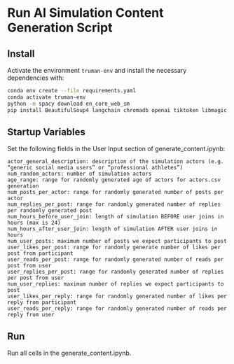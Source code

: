 # Run AI Simulation Content Generation Script

## Install

Activate the environment `truman-env` and install the necessary dependencies with:
```bash
conda env create --file requirements.yaml
conda activate truman-env
python -m spacy download en_core_web_sm
pip install BeautifulSoup4 langchain chromadb openai tiktoken libmagic nest_asyncio 
```

## Startup Variables

Set the following fields in the User Input section of generate_content.ipynb:

```
actor_general_description: description of the simulation actors (e.g. “generic social media users” or “professional athletes”) 
num_random_actors: number of simulation actors
age_range: range for randomly generated age of actors for actors.csv generation
num_posts_per_actor: range for randomly generated number of posts per actor
num_replies_per_post: range for randomly generated number of replies per randomly generated post
num_hours_before_user_join: length of simulation BEFORE user joins in hours (max is 24)
num_hours_after_user_join: length of simulation AFTER user joins in hours
num_user_posts: maximum number of posts we expect participants to post
user_likes_per_post: range for randomly generate number of likes per post from participant
user_reads_per_post: range for randomly generated number of reads per post from user
user_replies_per_post: range for randomly generated number of replies per post from user
num_user_replies: maximum number of replies we expect participants to post
user_likes_per_reply: range for randomly generated number of likes per reply from participant
user_reads_per_reply: range for randomly generated number of reads per reply from user
```

## Run

Run all cells in the generate_content.ipynb.
